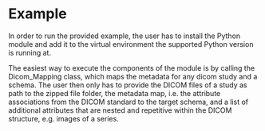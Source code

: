 # Example
In order to run the provided example, the user has to install the Python module and add it to the virtual environment the supported Python version is running at.

The easiest way to execute the components of the module is by calling the Dicom_Mapping class, which maps the metadata for any dicom study and a schema. The user then only has to provide the DICOM files of a study as path to the zipped file folder, the metadata map, i.e. the attribute associations from the DICOM standard to the target schema, and a list of 
additional attributes that are nested and repetitive within the DICOM structure, e.g. images of a series.
